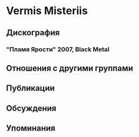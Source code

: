 # Vermis Misteriis



## Дискография

### "Пламя Ярости" 2007, Black Metal




## Отношения с другими группами


## Публикации


## Обсуждения


## Упоминания

